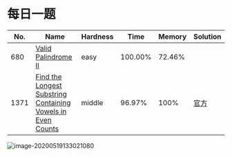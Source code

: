 # 每日一题

| No.  | Name                                                         | Hardness | Time    | Memory | Solution                                                     |
| ---- | ------------------------------------------------------------ | -------- | ------- | ------ | ------------------------------------------------------------ |
| 680  | [Valid Palindrome II](https://leetcode-cn.com/problems/valid-palindrome-ii/) | easy     | 100.00% | 72.46% |                                                              |
| 1371 | [Find the Longest Substring Containing Vowels in Even Counts](https://leetcode-cn.com/problems/find-the-longest-substring-containing-vowels-in-even-counts/) | middle   | 96.97%  | 100%   | [官方](https://leetcode-cn.com/problems/find-the-longest-substring-containing-vowels-in-even-counts/solution/mei-ge-yuan-yin-bao-han-ou-shu-ci-de-zui-chang-z-2/) |

![image-20200519133021080](https://img-upic.oss-accelerate.aliyuncs.com/uPic/2020/05/q6qYAx.png)